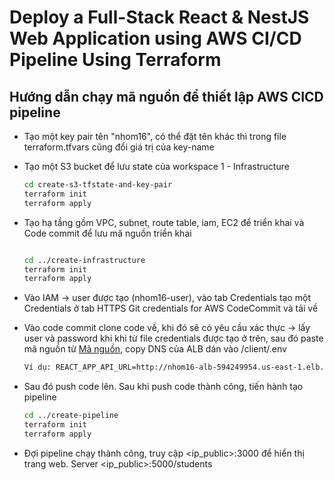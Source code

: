 # Deploy a Full-Stack React & NestJS Web Application using AWS CI/CD Pipeline Using Terraform

## Hướng dẫn chạy mã nguồn để thiết lập AWS CICD pipeline

- Tạo một key pair tên "nhom16", có thể đặt tên khác thì trong file terraform.tfvars cũng đổi giá trị của key-name
- Tạo một S3 bucket để lưu state của workspace 1 - Infrastructure
  
  ``` bash
  cd create-s3-tfstate-and-key-pair
  terraform init
  terraform apply
  ```
  
- Tạo hạ tầng gồm VPC, subnet, route table, iam, EC2 để triển khai và Code commit để lưu mã nguồn triển khai
  ``` bash
  
  cd ../create-infrastructure
  terraform init
  terraform apply
  ```
  
- Vào IAM -> user được tạo (nhom16-user), vào tab Credentials tạo một Credentials ở tab HTTPS Git credentials for AWS CodeCommit và tải về
- Vào code commit clone code về, khi đó sẽ có yêu cầu xác thực -> lấy user và password khi khi từ file credentials được tạo ở trên, sau đó paste mã nguồn từ [Mã nguồn](https://github.com/Zquan315/NT548-DevOps-Project), copy DNS của ALB dán vào /client/.env

  ``` bash
  Ví dụ: REACT_APP_API_URL=http://nhom16-alb-594249954.us-east-1.elb.amazonaws.com
  ```
  
- Sau đó push code lên. Sau khi push code thành công, tiến hành tạo pipeline

  ``` bash
  cd ../create-pipeline
  terraform init
  terraform apply
  ```
  
- Đợi pipeline chạy thành công, truy cập <ip_public>:3000 để hiển thị trang web. Server <ip_public>:5000/students
